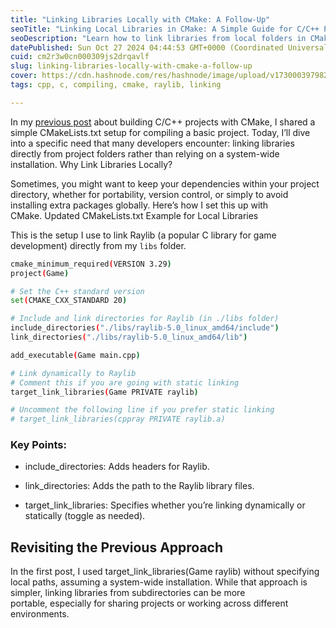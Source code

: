 ```yaml
---
title: "Linking Libraries Locally with CMake: A Follow-Up"
seoTitle: "Linking Local Libraries in CMake: A Simple Guide for C/C++ Projects"
seoDescription: "Learn how to link libraries from local folders in CMake, making your C/C++ project setup flexible and portable."
datePublished: Sun Oct 27 2024 04:44:53 GMT+0000 (Coordinated Universal Time)
cuid: cm2r3w0cn000309js2drqavlf
slug: linking-libraries-locally-with-cmake-a-follow-up
cover: https://cdn.hashnode.com/res/hashnode/image/upload/v1730003979822/7d5bd640-2121-4f85-847a-730117e716fd.webp
tags: cpp, c, compiling, cmake, raylib, linking

---
```


In my [previous post](https://imbmax.com/building-c-or-c-projects-is-not-that-hard) about building C/C++ projects with CMake, I shared a simple CMakeLists.txt setup for compiling a basic project. Today, I’ll dive into a specific need that many developers encounter: linking libraries directly from project folders rather than relying on a system-wide installation. Why Link Libraries Locally?

Sometimes, you might want to keep your dependencies within your project directory, whether for portability, version control, or simply to avoid installing extra packages globally. Here’s how I set this up with CMake. Updated CMakeLists.txt Example for Local Libraries

This is the setup I use to link Raylib (a popular C library for game development) directly from my `libs` folder.

```bash
cmake_minimum_required(VERSION 3.29)
project(Game)

# Set the C++ standard version
set(CMAKE_CXX_STANDARD 20)

# Include and link directories for Raylib (in ./libs folder)
include_directories("./libs/raylib-5.0_linux_amd64/include")
link_directories("./libs/raylib-5.0_linux_amd64/lib")

add_executable(Game main.cpp)

# Link dynamically to Raylib 
# Comment this if you are going with static linking
target_link_libraries(Game PRIVATE raylib) 

# Uncomment the following line if you prefer static linking
# target_link_libraries(cppray PRIVATE raylib.a)
```

### Key Points:

* include\_directories: Adds headers for Raylib.
    
* link\_directories: Adds the path to the Raylib library files.
    
* target\_link\_libraries: Specifies whether you’re linking dynamically or statically (toggle as needed).
    

## Revisiting the Previous Approach

In the first post, I used target\_link\_libraries(Game raylib) without specifying local paths, assuming a system-wide installation. While that approach is simpler, linking libraries from subdirectories can be more portable, especially for sharing projects or working across different environments.